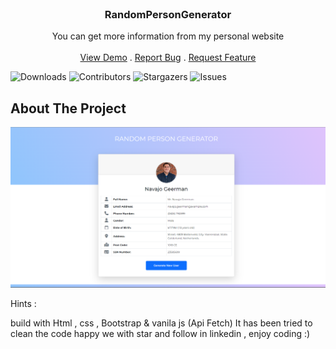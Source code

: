 <br/>
<p align="center">
  <a href="https://arshiafarrokhi.github.io/RandomPersonGenerator/">
  </a>

  <h3 align="center">RandomPersonGenerator</h3>

  <p align="center">
    You can get more information from my personal website
    <br/>
    <br/>
    <a href="https://arshiafarrokhi.github.io/RandomPersonGenerator">View Demo</a>
    .
    <a href="https://arshiafarrokhi.github.io/RandomPersonGenerator/issues">Report Bug</a>
    .
    <a href="https://arshiafarrokhi.github.io/RandomPersonGenerator/issues">Request Feature</a>
  </p>
</p>

![Downloads](https://img.shields.io/github/downloads/arshiafarrokhi/BitCoinLivePrice/total) ![Contributors](https://img.shields.io/github/contributors/arshiafarrokhi/BitCoinLivePrice?color=dark-green) ![Stargazers](https://img.shields.io/github/stars/arshiafarrokhi/BitCoinLivePrice?style=social) ![Issues](https://img.shields.io/github/issues/arshiafarrokhi/BitCoinLivePrice) 

## About The Project

<img src="assets\images\Untitled.png" alt="about">

Hints :

build with Html , css , Bootstrap & vanila js (Api Fetch)
It has been tried to clean the code
happy we with star and follow in linkedin , enjoy coding :)




